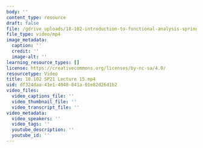 ```yaml
---
body: ''
content_type: resource
draft: false
file: /gdrive_uploads/18-102-introduction-to-functional-analysis-spring-2021/1ApGMxDdxP1zuujMZj0IAUmAe7AJ0RjLY/18102-sp21-lecture-15.mp4
file_type: video/mp4
image_metadata:
  caption: ''
  credit: ''
  image-alt: ''
learning_resource_types: []
license: https://creativecommons.org/licenses/by-nc-sa/4.0/
resourcetype: Video
title: 18.102 SP21 Lecture 15.mp4
uid: df324daa-41e1-4040-841a-01e82d26d1b2
video_files:
  video_captions_file: ''
  video_thumbnail_file: ''
  video_transcript_file: ''
video_metadata:
  video_speakers: ''
  video_tags: ''
  youtube_description: ''
  youtube_id: ''
---
```

